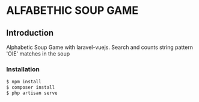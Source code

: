 # ALFABETHIC SOUP GAME

## Introduction
Alphabetic Soup Game with laravel-vuejs.
Search and counts string pattern 'OIE' matches in the soup

### Installation

```sh
$ npm install
$ composer install
$ php artisan serve
```


